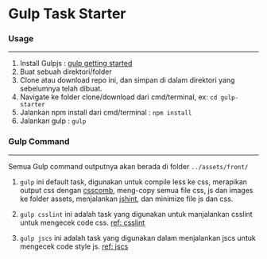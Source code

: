 # Gulp Task Starter

### Usage
---
1. Install Gulpjs : [gulp getting started](https://github.com/gulpjs/gulp/blob/master/docs/getting-started.md#getting-started)
2. Buat sebuah direktori/folder
3. Clone atau download repo ini, dan simpan di dalam direktori yang sebelumnya telah dibuat.
4. Navigate ke folder clone/download dari cmd/terminal, ex: `cd gulp-starter`
5. Jalankan npm install dari cmd/terminal : `npm install`
6. Jalankan gulp : `gulp`

### Gulp Command
---

Semua Gulp command outputnya akan berada di folder `../assets/front/`

1. `gulp` ini default task, digunakan untuk compile less ke css, merapikan output css dengan [csscomb](https://github.com/csscomb/csscomb), meng-copy semua file css, js dan images ke folder assets, menjalankan [jshint](https://github.com/jshint/jshint/), dan minimize file js dan css.

2. `gulp csslint` ini adalah task yang digunakan untuk manjalankan csslint untuk mengecek code css. [ref: csslint](https://github.com/stubbornella/csslint)

3. `gulp jscs` ini adalah task yang digunakan dalam menjalankan jscs untuk mengecek code style js. [ref: jscs](https://github.com/mdevils/node-jscs)
